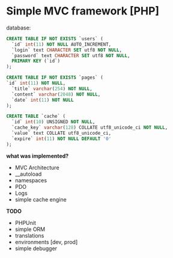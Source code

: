 # Simple MVC framework [PHP]

database:
```sql
CREATE TABLE IF NOT EXISTS `users` (
  `id` int(11) NOT NULL AUTO_INCREMENT,
  `login` text CHARACTER SET utf8 NOT NULL,
  `password` text CHARACTER SET utf8 NOT NULL,
  PRIMARY KEY (`id`)
);

CREATE TABLE IF NOT EXISTS `pages` (
`id` int(11) NOT NULL,
  `title` varchar(254) NOT NULL,
  `content` varchar(2048) NOT NULL,
  `date` int(11) NOT NULL
);

CREATE TABLE `cache` (
  `id` int(10) UNSIGNED NOT NULL,
  `cache_key` varchar(128) COLLATE utf8_unicode_ci NOT NULL,
  `value` text COLLATE utf8_unicode_ci,
  `expire` int(11) NOT NULL DEFAULT '0'
);


```


**what was implemented?**
- MVC Architecture
- __autoload
- namespaces
- PDO
- Logs
- simple cache engine

**TODO**
- PHPUnit
- simple ORM
- translations
- environments [dev, prod]
- simple debugger
